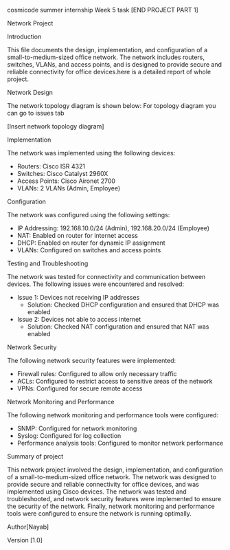 cosmicode summer internship Week 5 task [END PROJECT PART 1] 

Network Project

Introduction

This file documents the design, implementation, and configuration of a small-to-medium-sized office network. The network includes routers, switches, VLANs, and access points, and is designed to provide secure and reliable connectivity for office devices.here is a detailed report of whole project.

Network Design

The network topology diagram is shown below:
For topology diagram you can go to issues tab 

[Insert network topology diagram]

Implementation

The network was implemented using the following devices:

- Routers: Cisco ISR 4321
- Switches: Cisco Catalyst 2960X
- Access Points: Cisco Aironet 2700
- VLANs: 2 VLANs (Admin, Employee)

Configuration

The network was configured using the following settings:

- IP Addressing: 192.168.10.0/24 (Admin), 192.168.20.0/24 (Employee)
- NAT: Enabled on router for internet access
- DHCP: Enabled on router for dynamic IP assignment
- VLANs: Configured on switches and access points

Testing and Troubleshooting

The network was tested for connectivity and communication between devices. The following issues were encountered and resolved:

- Issue 1: Devices not receiving IP addresses
    - Solution: Checked DHCP configuration and ensured that DHCP was enabled
- Issue 2: Devices not able to access internet
    - Solution: Checked NAT configuration and ensured that NAT was enabled

Network Security

The following network security features were implemented:

- Firewall rules: Configured to allow only necessary traffic
- ACLs: Configured to restrict access to sensitive areas of the network
- VPNs: Configured for secure remote access

Network Monitoring and Performance

The following network monitoring and performance tools were configured:

- SNMP: Configured for network monitoring
- Syslog: Configured for log collection
- Performance analysis tools: Configured to monitor network performance

Summary of project

This network project involved the design, implementation, and configuration of a small-to-medium-sized office network. The network was designed to provide secure and reliable connectivity for office devices, and was implemented using Cisco devices. The network was tested and troubleshooted, and network security features were implemented to ensure the security of the network. Finally, network monitoring and performance tools were configured to ensure the network is running optimally.

Author[Nayab]

Version [1.0]


